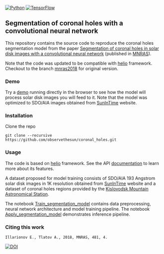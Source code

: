 [![Python](https://img.shields.io/badge/python-3-blue.svg)](https://python.org)
[![TensorFlow](https://img.shields.io/badge/TensorFlow-1.4-orange.svg)](https://tensorflow.org)

## Segmentation of coronal holes with a convolutional neural network

This repository contains the source code to reproduce the coronal holes segmentation model from the paper [Segmentation of coronal holes in solar disk images with a convolutional neural network](https://arxiv.org/abs/1809.05748) (published in [MNRAS](https://doi.org/10.1093/mnras/sty2628)).

Note that the code was updated to be compatible with [helio](https://github.com/observethesun/helio) framework.
Checkout to the branch [mnras2018](https://github.com/observethesun/coronal_holes/tree/mnras2018) for original version.

### Demo

Try a [demo](https://illarionovea.github.io/) running directly in the browser
to see how the model will process solar disk images you will feed to it.
Note that the model was optimized to SDO/AIA images obtained from [SunInTime](https://suntoday.lmsal.com/suntoday/)
website. 

### Installation

Clone the repo
```
git clone --recursive https://github.com/observethesun/coronal_holes.git
```

### Usage

The code is based on [helio](https://github.com/observethesun/helio) framework. See the API [documentation](http://observethesun.github.io/helio/) to learn more about its features.

A dataset proposed for model training consists of SDO/AIA 193 Angstrom solar disk images in 1K
resolution obtained from [SunInTime](https://suntoday.lmsal.com/suntoday/) website and a dataset
of coronal holes regions provided by the
[Kislovodsk Mountain Astronomical Station](http://en.solarstation.ru/).

The notebook [Train_segmentation_model](./notebooks/1.Train_segmentation_model.ipynb) 
contains data preprocessing, neural network architecture and model training pipeline.
The notebook [Apply_segmentation_model](./notebooks/2.Apply_segmentation_model.ipynb) 
demonstrates inference pipeline.

### Citing this work

```
Illarionov E., Tlatov А., 2018, MNRAS, 481, 4.
```

[![DOI](https://zenodo.org/badge/DOI/10.1093/mnras/sty2628.svg)](https://doi.org/10.1093/mnras/sty2628)
